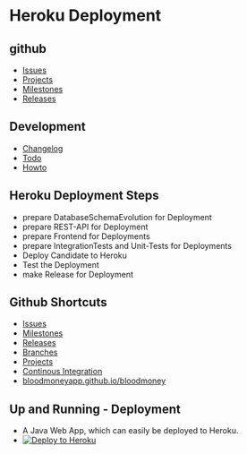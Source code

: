 # Heroku Deployment

## github
* [Issues](https://github.com/BloodMoneyApp/bloodmoney/issues)
* [Projects](https://github.com/BloodMoneyApp/bloodmoney/projects)
* [Milestones](https://github.com/BloodMoneyApp/bloodmoney/milestones)
* [Releases](https://github.com/BloodMoneyApp/bloodmoney/releases)

## Development
* [Changelog](CHANGELOG.md)
* [Todo](TODO.md)
* [Howto](HOWTO.md)

## Heroku Deployment Steps
* prepare DatabaseSchemaEvolution for Deployment 
* prepare REST-API for Deployment
* prepare Frontend for Deployments
* prepare IntegrationTests and Unit-Tests for Deployments
* Deploy Candidate to Heroku
* Test the Deployment
* make Release for Deployment

## Github Shortcuts
* [Issues](https://github.com/BloodMoneyApp/bloodmoney/issues)
* [Milestones](https://github.com/BloodMoneyApp/bloodmoney/milestones)
* [Releases](https://github.com/BloodMoneyApp/bloodmoney/releases)
* [Branches](https://github.com/BloodMoneyApp/bloodmoney/branches)
* [Projects](https://github.com/BloodMoneyApp/bloodmoney/projects?type=classic)
* [Continous Integration](https://github.com/BloodMoneyApp/bloodmoney/actions)
* [bloodmoneyapp.github.io/bloodmoney](https://bloodmoneyapp.github.io/bloodmoney/)

## Up and Running - Deployment
* A Java Web App, which can easily be deployed to Heroku.
* [![Deploy to Heroku](https://www.herokucdn.com/deploy/button.png)](https://heroku.com/deploy)

